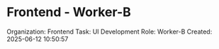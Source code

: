 # Frontend - Worker-B

Organization: Frontend
Task: UI Development
Role: Worker-B
Created: 2025-06-12 10:50:57
